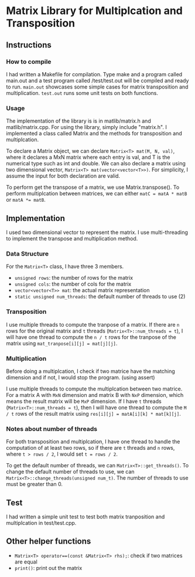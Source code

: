 # Matrix Library for Multiplcation and Transposition

## Instructions

### How to compile
I had written a Makefile for compilation. Type make and a program called main.out
and a test program called /test/test.out will be compiled and ready to run. `main.out`
showcases some simple cases for matrix transposition and multiplication. `test.out`
runs some unit tests on both functions.

### Usage
The implementation of the library is is in matlib/matrix.h and matlib/matrix.cpp.
For using the library, simply include "matrix.h". I implemented a class called
Matrix and the methods for transposition and multiplcation.

To declare a Matrix object, we can declare `Matrix<T> mat(M, N, val)`, where it
declares a MxN matrix where each entry is val, and T is the numerical type such
as int and double. We can also declare a matrix using two dimensional
vector, `Matrix<T> mat(vector<vector<T>>)`. For simplicity, I assume the input
for both declaration are valid.

To perform get the transpose of a matrix, we use Matrix<T>.transpose().
To perform multiplcation between matrices, we can either `matC = matA * matB` or
`matA *= matB`.

## Implementation
I used two dimensional vector to represent the matrix. I use multi-threading to implement the transpose and multiplication method.

### Data Structure
For the `Matrix<T>` class, I have three 3 members.
* `unsigned rows`: the number of rows for the matrix
* `unsigned cols`: the number of cols for the matrix
* `vector<vector<T>> mat`: the actual matrix representation
* `static unsigned num_threads`: the default number of threads to use (2)

### Transposition
I use multiple threads to compute the tranpose of a matrix. If there are `n` rows
for the original matrix and `t` threads (`Matrix<T>::num_threads = t`), I will have one thread to compute the `n / t` rows for the tranpose of the matrix using
`mat_tranpose[i][j] = mat[j][j]`.

### Multiplication
Before doing a multiplcation, I check if two matrice have the matching dimension and if
not, I would stop the program. (using assert)

I use multiple threads to compute the multiplcation between two matrice. For a
matrix A with `MxN` dimension and matrix B with `NxP` dimension, which means the
result matrix will be `MxP` dimension. If I have `t` threads (`Matrix<T>::num_threads = t`),
then I will have one thread to compute the `M / t` rows of the result matrix
using `res[i][j] = matA[i][k] * mat[k][j]`.

### Notes about number of threads
For both transposition and multiplcation, I have one thread to handle the computation
of at least two rows, so if there are `t` threads and `n` rows, where `t > rows / 2`,
I would set `t = rows / 2`.

To get the default number of threads, we can `Matrix<T>::get_threads()`.
To change the default number of threads to use, we can `Matrix<T>::change_threads(unsigned num_t)`.
The number of threads to use must be greater than 0.

## Test
I had written a simple unit test to test both matrix tranposition and multiplcation in
test/test.cpp.

## Other helper functions
* `Matrix<T> operator==(const &Matrix<T> rhs);`: check if two matrices are equal
* `print()`: print out the matrix

